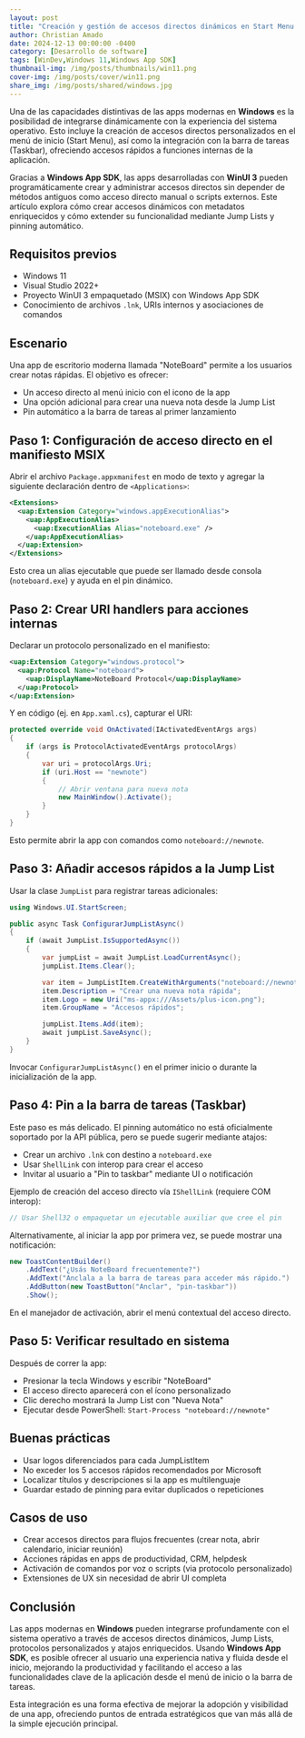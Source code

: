 ```yaml
---
layout: post
title: "Creación y gestión de accesos directos dinámicos en Start Menu y Taskbar"
author: Christian Amado
date: 2024-12-13 00:00:00 -0400
category: [Desarrollo de software]
tags: [WinDev,Windows 11,Windows App SDK]
thumbnail-img: /img/posts/thumbnails/win11.png
cover-img: /img/posts/cover/win11.png
share_img: /img/posts/shared/windows.jpg
---
```


Una de las capacidades distintivas de las apps modernas en **Windows** es la posibilidad de integrarse dinámicamente con la experiencia del sistema operativo. Esto incluye la creación de accesos directos personalizados en el menú de inicio (Start Menu), así como la integración con la barra de tareas (Taskbar), ofreciendo accesos rápidos a funciones internas de la aplicación.

Gracias a **Windows App SDK**, las apps desarrolladas con **WinUI 3** pueden programáticamente crear y administrar accesos directos sin depender de métodos antiguos como acceso directo manual o scripts externos. Este artículo explora cómo crear accesos dinámicos con metadatos enriquecidos y cómo extender su funcionalidad mediante Jump Lists y pinning automático.

<!--more-->

## Requisitos previos

- Windows 11
- Visual Studio 2022+
- Proyecto WinUI 3 empaquetado (MSIX) con Windows App SDK
- Conocimiento de archivos `.lnk`, URIs internos y asociaciones de comandos

## Escenario

Una app de escritorio moderna llamada "NoteBoard" permite a los usuarios crear notas rápidas. El objetivo es ofrecer:

- Un acceso directo al menú inicio con el icono de la app
- Una opción adicional para crear una nueva nota desde la Jump List
- Pin automático a la barra de tareas al primer lanzamiento

## Paso 1: Configuración de acceso directo en el manifiesto MSIX

Abrir el archivo `Package.appxmanifest` en modo de texto y agregar la siguiente declaración dentro de `<Applications>`:

```xml
<Extensions>
  <uap:Extension Category="windows.appExecutionAlias">
    <uap:AppExecutionAlias>
      <uap:ExecutionAlias Alias="noteboard.exe" />
    </uap:AppExecutionAlias>
  </uap:Extension>
</Extensions>
```

Esto crea un alias ejecutable que puede ser llamado desde consola (`noteboard.exe`) y ayuda en el pin dinámico.

## Paso 2: Crear URI handlers para acciones internas

Declarar un protocolo personalizado en el manifiesto:

```xml
<uap:Extension Category="windows.protocol">
  <uap:Protocol Name="noteboard">
    <uap:DisplayName>NoteBoard Protocol</uap:DisplayName>
  </uap:Protocol>
</uap:Extension>
```

Y en código (ej. en `App.xaml.cs`), capturar el URI:

```csharp
protected override void OnActivated(IActivatedEventArgs args)
{
    if (args is ProtocolActivatedEventArgs protocolArgs)
    {
        var uri = protocolArgs.Uri;
        if (uri.Host == "newnote")
        {
            // Abrir ventana para nueva nota
            new MainWindow().Activate();
        }
    }
}
```

Esto permite abrir la app con comandos como `noteboard://newnote`.

## Paso 3: Añadir accesos rápidos a la Jump List

Usar la clase `JumpList` para registrar tareas adicionales:

```csharp
using Windows.UI.StartScreen;

public async Task ConfigurarJumpListAsync()
{
    if (await JumpList.IsSupportedAsync())
    {
        var jumpList = await JumpList.LoadCurrentAsync();
        jumpList.Items.Clear();

        var item = JumpListItem.CreateWithArguments("noteboard://newnote", "Nueva Nota");
        item.Description = "Crear una nueva nota rápida";
        item.Logo = new Uri("ms-appx:///Assets/plus-icon.png");
        item.GroupName = "Accesos rápidos";

        jumpList.Items.Add(item);
        await jumpList.SaveAsync();
    }
}
```

Invocar `ConfigurarJumpListAsync()` en el primer inicio o durante la inicialización de la app.

## Paso 4: Pin a la barra de tareas (Taskbar)

Este paso es más delicado. El pinning automático no está oficialmente soportado por la API pública, pero se puede sugerir mediante atajos:

- Crear un archivo `.lnk` con destino a `noteboard.exe`
- Usar `ShellLink` con interop para crear el acceso
- Invitar al usuario a "Pin to taskbar" mediante UI o notificación

Ejemplo de creación del acceso directo vía `IShellLink` (requiere COM interop):

```csharp
// Usar Shell32 o empaquetar un ejecutable auxiliar que cree el pin
```

Alternativamente, al iniciar la app por primera vez, se puede mostrar una notificación:

```csharp
new ToastContentBuilder()
    .AddText("¿Usás NoteBoard frecuentemente?")
    .AddText("Anclala a la barra de tareas para acceder más rápido.")
    .AddButton(new ToastButton("Anclar", "pin-taskbar"))
    .Show();
```

En el manejador de activación, abrir el menú contextual del acceso directo.

## Paso 5: Verificar resultado en sistema

Después de correr la app:

- Presionar la tecla Windows y escribir "NoteBoard"
- El acceso directo aparecerá con el ícono personalizado
- Clic derecho mostrará la Jump List con "Nueva Nota"
- Ejecutar desde PowerShell: `Start-Process "noteboard://newnote"`

## Buenas prácticas

- Usar logos diferenciados para cada JumpListItem
- No exceder los 5 accesos rápidos recomendados por Microsoft
- Localizar títulos y descripciones si la app es multilenguaje
- Guardar estado de pinning para evitar duplicados o repeticiones

## Casos de uso

- Crear accesos directos para flujos frecuentes (crear nota, abrir calendario, iniciar reunión)
- Acciones rápidas en apps de productividad, CRM, helpdesk
- Activación de comandos por voz o scripts (via protocolo personalizado)
- Extensiones de UX sin necesidad de abrir UI completa

## Conclusión

Las apps modernas en **Windows** pueden integrarse profundamente con el sistema operativo a través de accesos directos dinámicos, Jump Lists, protocolos personalizados y atajos enriquecidos. Usando **Windows App SDK**, es posible ofrecer al usuario una experiencia nativa y fluida desde el inicio, mejorando la productividad y facilitando el acceso a las funcionalidades clave de la aplicación desde el menú de inicio o la barra de tareas.

Esta integración es una forma efectiva de mejorar la adopción y visibilidad de una app, ofreciendo puntos de entrada estratégicos que van más allá de la simple ejecución principal.
